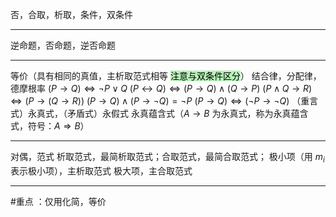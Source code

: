 否，合取，析取，条件，双条件

---
逆命题，否命题，逆否命题

---
等价（具有相同的真值，主析取范式相等 <mark style="background: #b8f3b8 ;">注意与双条件区分</mark>）
结合律，分配律，德摩根率
$(P\to Q)\Leftrightarrow \neg P\vee Q$
$(P\leftrightarrow Q)\Leftrightarrow (P\rightarrow Q)\wedge (Q\rightarrow P)$
$(P\wedge Q \rightarrow R)\Leftrightarrow (P\rightarrow(Q\rightarrow R))$
$(P\rightarrow Q)\wedge (P\rightarrow\neg Q)=\neg P$
$(P\rightarrow Q)\Leftrightarrow (\neg P \rightarrow \neg Q)$
（重言式）永真式，（矛盾式）永假式
永真蕴含式（$A\rightarrow B$ 为永真式，称为永真蕴含式，符号：$A\Rightarrow B$）


---
对偶，范式
析取范式，最简析取范式；合取范式，最简合取范式；
极小项（用 $m_i$ 表示极小项），主析取范式
极大项，主合取范式

---
#重点 ：仅用化简，等价